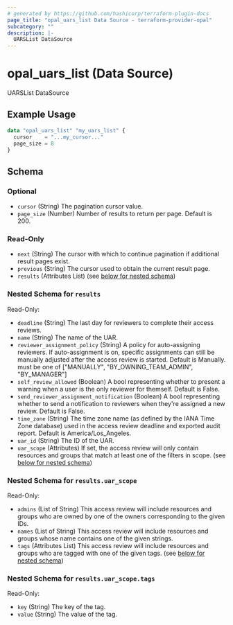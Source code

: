 ```yaml
---
# generated by https://github.com/hashicorp/terraform-plugin-docs
page_title: "opal_uars_list Data Source - terraform-provider-opal"
subcategory: ""
description: |-
  UARSList DataSource
---
```


# opal_uars_list (Data Source)

UARSList DataSource

## Example Usage

```terraform
data "opal_uars_list" "my_uars_list" {
  cursor    = "...my_cursor..."
  page_size = 8
}
```

<!-- schema generated by tfplugindocs -->
## Schema

### Optional

- `cursor` (String) The pagination cursor value.
- `page_size` (Number) Number of results to return per page. Default is 200.

### Read-Only

- `next` (String) The cursor with which to continue pagination if additional result pages exist.
- `previous` (String) The cursor used to obtain the current result page.
- `results` (Attributes List) (see [below for nested schema](#nestedatt--results))

<a id="nestedatt--results"></a>
### Nested Schema for `results`

Read-Only:

- `deadline` (String) The last day for reviewers to complete their access reviews.
- `name` (String) The name of the UAR.
- `reviewer_assignment_policy` (String) A policy for auto-assigning reviewers. If auto-assignment is on, specific assignments can still be manually adjusted after the access review is started. Default is Manually. must be one of ["MANUALLY", "BY_OWNING_TEAM_ADMIN", "BY_MANAGER"]
- `self_review_allowed` (Boolean) A bool representing whether to present a warning when a user is the only reviewer for themself. Default is False.
- `send_reviewer_assignment_notification` (Boolean) A bool representing whether to send a notification to reviewers when they're assigned a new review. Default is False.
- `time_zone` (String) The time zone name (as defined by the IANA Time Zone database) used in the access review deadline and exported audit report. Default is America/Los_Angeles.
- `uar_id` (String) The ID of the UAR.
- `uar_scope` (Attributes) If set, the access review will only contain resources and groups that match at least one of the filters in scope. (see [below for nested schema](#nestedatt--results--uar_scope))

<a id="nestedatt--results--uar_scope"></a>
### Nested Schema for `results.uar_scope`

Read-Only:

- `admins` (List of String) This access review will include resources and groups who are owned by one of the owners corresponding to the given IDs.
- `names` (List of String) This access review will include resources and groups whose name contains one of the given strings.
- `tags` (Attributes List) This access review will include resources and groups who are tagged with one of the given tags. (see [below for nested schema](#nestedatt--results--uar_scope--tags))

<a id="nestedatt--results--uar_scope--tags"></a>
### Nested Schema for `results.uar_scope.tags`

Read-Only:

- `key` (String) The key of the tag.
- `value` (String) The value of the tag.



